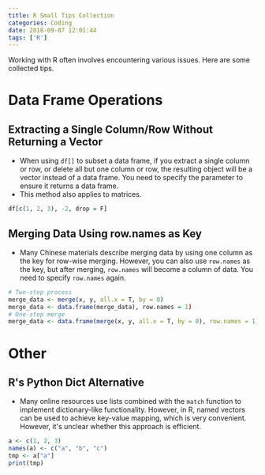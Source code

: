 ```yaml
---
title: R Small Tips Collection
categories: Coding
date: 2018-09-07 12:01:44
tags: ['R']
---
```


Working with R often involves encountering various issues. Here are some collected tips.
<!-- more -->

# Data Frame Operations

## Extracting a Single Column/Row Without Returning a Vector

- When using `df[]` to subset a data frame, if you extract a single column or row, or delete all but one column or row, the resulting object will be a vector instead of a data frame. You need to specify the parameter to ensure it returns a data frame.
- This method also applies to matrices.

```r
df[c(1, 2, 3), -2, drop = F]
```

## Merging Data Using row.names as Key

- Many Chinese materials describe merging data by using one column as the key for row-wise merging. However, you can also use `row.names` as the key, but after merging, `row.names` will become a column of data. You need to specify `row.names` again.

```r
# Two-step process
merge_data <- merge(x, y, all.x = T, by = 0)
merge_data <- data.frame(merge_data), row.names = 1)
# One-step merge
merge_data <- data.frame(merge(x, y, all.x = T, by = 0), row.names = 1)
```

# Other

## R's Python Dict Alternative

- Many online resources use lists combined with the `match` function to implement dictionary-like functionality. However, in R, named vectors can be used to achieve key-value mapping, which is very convenient. However, it's unclear whether this approach is efficient.

```r
a <- c(1, 2, 3)
names(a) <- c("a", "b", "c")
tmp <- a["a"]
print(tmp)
```
```